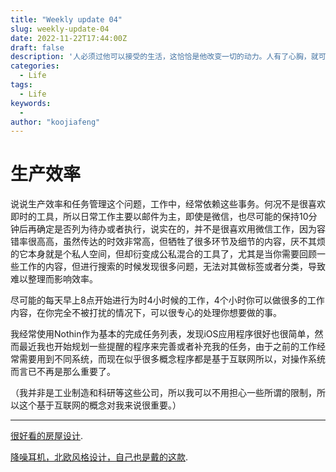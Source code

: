 ```yaml
---
title: "Weekly update 04"
slug: weekly-update-04
date: 2022-11-22T17:44:00Z
draft: false
description: '人必须过他可以接受的生活，这恰恰是他改变一切的动力。人有了心胸，就可以用他来改变自己的生活。'
categories:
  - Life
tags:
  - Life
keywords:
  - 
author: "koojiafeng"
---
```

# 生产效率

说说生产效率和任务管理这个问题，工作中，经常依赖这些事务。何况不是很喜欢即时的工具，所以日常工作主要以邮件为主，即使是微信，也尽可能的保持10分钟后再确定是否列为待办或者执行，说实在的，并不是很喜欢用微信工作，因为容错率很高高，虽然传达的时效非常高，但牺牲了很多环节及细节的内容，厌不其烦的它本身就是个私人空间，但却衍变成公私混合的工具了，尤其是当你需要回顾一些工作的内容，但进行搜索的时候发现很多问题，无法对其做标签或者分类，导致难以整理而影响效率。  

尽可能的每天早上8点开始进行为时4小时候的工作，4个小时你可以做很多的工作内容，在你完全不被打扰的情况下，可以很专心的处理你想要做的事。


我经常使用Nothin作为基本的完成任务列表，发现iOS应用程序很好也很简单，然而最近我也开始规划一些提醒的程序来完善或者补充我的任务，由于之前的工作经常需要用到不同系统，而现在似乎很多概念程序都是基于互联网所以，对操作系统而言已不再是那么重要了。

（我并非是工业制造和科研等这些公司，所以我可以不用担心一些所谓的限制，所以这个基于互联网的概念对我来说很重要。）

<hr />

[很好看的房屋设计](http://www.ryanleidner.com/twin-gable-house).
 
[降噪耳机，北欧风格设计，自己也是戴的这款](https://www.bang-olufsen.com/en/int/earphones/beoplay-ex).

